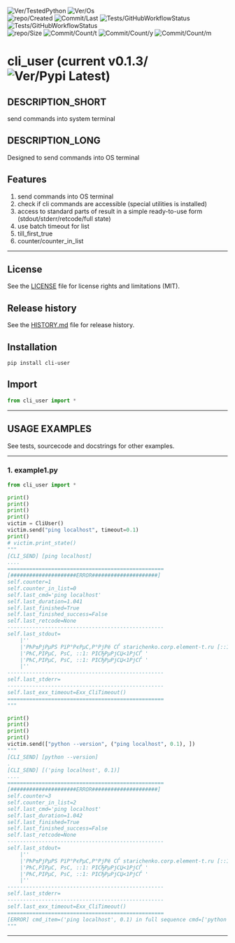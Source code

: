 ![Ver/TestedPython](https://img.shields.io/pypi/pyversions/cli_user)
![Ver/Os](https://img.shields.io/badge/os_development-Windows-blue)  
![repo/Created](https://img.shields.io/github/created-at/centroid457/cli_user)
![Commit/Last](https://img.shields.io/github/last-commit/centroid457/cli_user)
![Tests/GitHubWorkflowStatus](https://github.com/centroid457/cli_user/actions/workflows/test_linux.yml/badge.svg)
![Tests/GitHubWorkflowStatus](https://github.com/centroid457/cli_user/actions/workflows/test_windows.yml/badge.svg)  
![repo/Size](https://img.shields.io/github/repo-size/centroid457/cli_user)
![Commit/Count/t](https://img.shields.io/github/commit-activity/t/centroid457/cli_user)
![Commit/Count/y](https://img.shields.io/github/commit-activity/y/centroid457/cli_user)
![Commit/Count/m](https://img.shields.io/github/commit-activity/m/centroid457/cli_user)

# cli_user (current v0.1.3/![Ver/Pypi Latest](https://img.shields.io/pypi/v/cli_user?label=pypi%20latest))

## DESCRIPTION_SHORT
send commands into system terminal

## DESCRIPTION_LONG
Designed to send commands into OS terminal


## Features
1. send commands into OS terminal  
2. check if cli commands are accessible (special utilities is installed)  
3. access to standard parts of result in a simple ready-to-use form (stdout/stderr/retcode/full state)  
4. use batch timeout for list  
5. till_first_true  
6. counter/counter_in_list  


********************************************************************************
## License
See the [LICENSE](LICENSE) file for license rights and limitations (MIT).


## Release history
See the [HISTORY.md](HISTORY.md) file for release history.


## Installation
```commandline
pip install cli-user
```


## Import
```python
from cli_user import *
```


********************************************************************************
## USAGE EXAMPLES
See tests, sourcecode and docstrings for other examples.  

------------------------------
### 1. example1.py
```python
from cli_user import *

print()
print()
print()
print()
victim = CliUser()
victim.send("ping localhost", timeout=0.1)
print()
# victim.print_state()
"""
[CLI_SEND] [ping localhost]
....
==================================================
[#####################ERROR#####################]
self.counter=1
self.counter_in_list=0
self.last_cmd='ping localhost'
self.last_duration=1.041
self.last_finished=True
self.last_finished_success=False
self.last_retcode=None
--------------------------------------------------
self.last_stdout=
	|''
	|'РћР±РјРµРЅ РїР°РєРµС‚Р°РјРё СЃ starichenko.corp.element-t.ru [::1] СЃ 32 Р±Р°Р№С‚Р°РјРё РґР°РЅРЅС‹С…:'
	|'РћС‚РІРµС‚ РѕС‚ ::1: РІСЂРµРјСЏ<1РјСЃ '
	|'РћС‚РІРµС‚ РѕС‚ ::1: РІСЂРµРјСЏ<1РјСЃ '
	|''
--------------------------------------------------
self.last_stderr=
--------------------------------------------------
self.last_exx_timeout=Exx_CliTimeout()
==================================================
"""

print()
print()
print()
print()
victim.send(["python --version", ("ping localhost", 0.1), ])
"""
[CLI_SEND] [python --version]
.
[CLI_SEND] [('ping localhost', 0.1)]
....
==================================================
[#####################ERROR#####################]
self.counter=3
self.counter_in_list=2
self.last_cmd='ping localhost'
self.last_duration=1.042
self.last_finished=True
self.last_finished_success=False
self.last_retcode=None
--------------------------------------------------
self.last_stdout=
	|''
	|'РћР±РјРµРЅ РїР°РєРµС‚Р°РјРё СЃ starichenko.corp.element-t.ru [::1] СЃ 32 Р±Р°Р№С‚Р°РјРё РґР°РЅРЅС‹С…:'
	|'РћС‚РІРµС‚ РѕС‚ ::1: РІСЂРµРјСЏ<1РјСЃ '
	|'РћС‚РІРµС‚ РѕС‚ ::1: РІСЂРµРјСЏ<1РјСЃ '
	|''
--------------------------------------------------
self.last_stderr=
--------------------------------------------------
self.last_exx_timeout=Exx_CliTimeout()
==================================================
[ERROR] cmd_item=('ping localhost', 0.1) in full sequence cmd=['python --version', ('ping localhost', 0.1)]
"""
```

********************************************************************************
